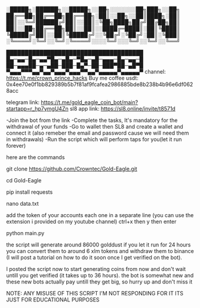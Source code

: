 ░█████╗░██████╗░░█████╗░░██╗░░░░░░░██╗███╗░░██╗
██╔══██╗██╔══██╗██╔══██╗░██║░░██╗░░██║████╗░██║
██║░░╚═╝██████╔╝██║░░██║░╚██╗████╗██╔╝██╔██╗██║
██║░░██╗██╔══██╗██║░░██║░░████╔═████║░██║╚████║
╚█████╔╝██║░░██║╚█████╔╝░░╚██╔╝░╚██╔╝░██║░╚███║
░╚════╝░╚═╝░░╚═╝░╚════╝░░░░╚═╝░░░╚═╝░░╚═╝░░╚══╝

█████████████████████████████████████
█▄─▄▄─█▄─▄▄▀█▄─▄█▄─▀█▄─▄█─▄▄▄─█▄─▄▄─█
██─▄▄▄██─▄─▄██─███─█▄▀─██─███▀██─▄█▀█
▀▄▄▄▀▀▀▄▄▀▄▄▀▄▄▄▀▄▄▄▀▀▄▄▀▄▄▄▄▄▀▄▄▄▄▄▀
channel: https://t.me/crown_prince_hacks
Buy me coffee usdt: 0x4ee70e0f1bb829389b5b7f81af9fcafea2986885bde8b238b4b96e6df0628acc


telegram link: https://t.me/gold_eagle_coin_bot/main?startapp=r_hp7ymgU4Zn
sl8 app link: https://sl8.online/invite/t8571d

-Join the bot from the link
-Complete the tasks, It's mandatory for the withdrawal of your funds
-Go to wallet then SL8 and create a wallet and connect it (also remeber the email and password cause we will need them in withdrawals)
-Run the script which will perform taps for you(let it run forever)

here are the commands

git clone https://github.com/Crowntec/Gold-Eagle.git

cd Gold-Eagle

pip install requests

nano data.txt

add the token of your accounts each one in a separate line (you can use the extension i provided on my youtube channel) ctrl+x then y then enter

python main.py


the script will generate around 86000 golddust if you let it run for 24 hours 
you can convert them to around 6 xlm tokens and withdraw them to binance (I will post a tutorial on how to do it soon once I get verified on the bot).

I posted the script now to start generating coins from now and don't wait untill you get verified (it takes up to 36 hours).
the bot is somewhat new and these new bots actually pay untill they get big, so hurry up and don't miss it


NOTE: ANY MISUSE OF THIS SCRIPT I'M NOT RESPONDING FOR IT
ITS JUST FOR EDUCATIONAL PURPOSES 